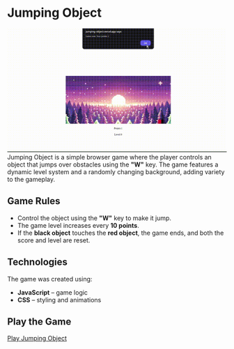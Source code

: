 # Jumping Object  
![presentation](images/presentation.gif)
Jumping Object is a simple browser game where the player controls an object that jumps over obstacles using the **"W"** key. The game features a dynamic level system and a randomly changing background, adding variety to the gameplay.  

## Game Rules  
- Control the object using the **"W"** key to make it jump.  
- The game level increases every **10 points**.  
- If the **black object** touches the **red object**, the game ends, and both the score and level are reset.  
 

## Technologies  
The game was created using:  
- **JavaScript** – game logic  
- **CSS** – styling and animations  

## Play the Game  
[Play Jumping Object](INSERT_GAME_LINK_HERE)  

 
